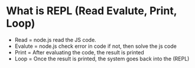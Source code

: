 # What is REPL (Read Evalute, Print, Loop)



* Read = node.js read the JS code.
* Evalute = node.js check error in code if not, then solve the js code
* Print = After evaluating the code, the result is printed
* Loop = Once the result is printed, the system goes back into the (REPL)